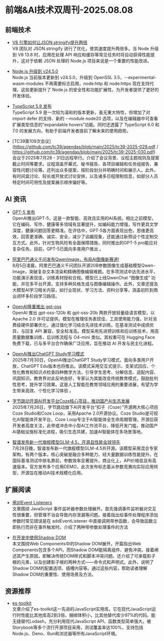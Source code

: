 # 前端&AI技术双周刊-2025.08.08


## 前端技术
- [V8 引擎如何让JSON.stringify提升两倍](https://nodeweekly.com/issues/589)
  <br>V8 团队对 JSON.stringify 进行了优化，使其速度提升两倍多。当 Node 升级到 V8 13.8 时，应用在处理 API 响应和缓存等常见任务时将自动获得性能提升，这对于依赖 JSON 处理的 Node.js 项目来说是一个重要的性能改进。

- [Node.js 升级到 v24.5.0](https://nodeweekly.com/issues/589)
  <br>Node.js 当前版本更新到 v24.5.0，升级到 OpenSSL 3.5，--experimental-wasm-modules 不再需要标志启用，node:http 和 node:https 现在支持代理。这些更新提升了 Node.js 的安全性和功能扩展性，为开发者提供了更好的开发体验。

- [TypeScript 5.9 发布](https://nodeweekly.com/issues/589)
  <br>TypeScript 5.9 是一次较为温和的版本更新，虽无重大特性，但增加了对 import defer 的支持、新的 --module node20 选项，以及在编辑器中可查看扩展类型信息的“expandable hovers”功能。同时还透露了 TypeScript 6.0 和 7.0 的发展方向，有助于前端开发者提前了解未来的使用趋势。

- [TC39第109次会议](https://github.com/tc39/agendas/blob/main/2025/tc39-2025-029.pdf / https://github.com/tc39/agendas/blob/main/2025/tc39-2025-030.pdf)
  <br>会议于2025年7月28 - 31日远程举行。介绍了会议背景、议程主题规则及提案截止时间等要求。议程涵盖开幕式、秘书报告、各项目编辑和任务组报告、兼容性问题讨论等。还列出众多提案，按阶段划分并明确时间和展示人。此外，有时间盒讨论、较长或开放式讨论安排，以及诸多日程限制信息，如部分人员特定时间可用性及提案展示顺序偏好等。

## AI 资讯
- [GPT-5 发布](https://openai.com/index/introducing-gpt-5/)
  <br>OpenAI推出GPT-5，这是一款智能、高效且实用的AI系统。相比之前模型，它在编码、写作、健康等多领域有显著提升，如编码能力增强，写作更具文学深度，健康问题回答更精准。在评估中，GPT-5各方面表现出色，思维更高效，回答更准确、诚实、安全，减少了谄媚现象，还能通过新预设个性定制交互方式。此外，针对生物风险有全面保障措施，同时推出的GPT-5 pro能应对复杂任务。目前，GPT-5已面向多类用户推出 。

- [阿里巴巴通义千问发布QwenImage，布局AI图像新赛道!](https://huggingface.co/Qwen/Qwen-Image)
  <br>8月5日凌晨，阿里巴巴通义千问团队开源20B参数图像生成基础模型Qwen-Image，突破复杂文本渲染和精确图像编辑难题。在多项测试中达先进水平，功能演示表现佳，训练素材授权合规。模型已上线QwenChat “图像生成” 功能，并在多平台开源，支持多种风格生成与图像编辑操作。此外，文章还提及大模型AI学习相关内容，如行业现状、学习方法、资料分享等，涵盖初阶到商业闭环多阶段学习路径。 

- [OpenAI隆重推出 gpt-oss](https://openai.com/zh-Hans-CN/index/introducing-gpt-oss/)
  <br>OpenAI 推出 gpt-oss-120b 和 gpt-oss-20b 两款开放轻量级语言模型，以 Apache 2.0 许可证提供。模型在推理任务表现佳、工具使用能力强，针对消费级硬件部署优化，通过强化学习结合先进技术训练。在基准测试中成绩优异，与回复 API 兼容，安全标准高。模型采用先进预训练和后训练技术，用高质量数据集训练，后训练流程与 O4-mini 类似。其权重可在 Hugging Face 免费下载，已与多平台合作确保广泛应用，旨在推动 AI 开发与民主化进程。

- [OpenAI推出ChatGPT Study学习模式](https://openai.com/zh-Hans-CN/index/chatgpt-study-mode/)
  <br>2025年7月30日，OpenAI推出ChatGPT Study学习模式，面向多类用户开放，ChatGPT Edu版本也将推出。该模式采用交互式提示、支架式回应、个性化教育和知识点检查四种教学方法，引导学生思考、分解信息、适配内容、巩固知识。教育界对此反响良好，专家认为其能改变传统教育模式，鼓励批判性思考，提升学习效果。这是人工智能在教育领域应用的重要进展，有望为学生带来高效、个性化学习体验 。

- [字节跳动开源AI开发平台Coze核心项目，推动国产AI生态发展](https://github.com/coze-dev/coze-studio)
  <br>2025年7月26日，字节跳动旗下AI开发平台“扣子（Coze）”开源两大核心项目Coze Studio和Coze Loop，采用Apache 2.0开源协议。Coze Studio是可视化AI智能体开发平台，Coze Loop专注于AI智能体全生命周期管理。开源后获开发者高度关注，此举或冲击中小型AI工作流平台，降低开发门槛，推动国产AI基础设施标准化进程，吸引生态共建，加速AI智能体在多场景落地。

- [智谱发布新一代旗舰模型GLM-4.5，开源且性能全球领先](https://huggingface.co/zai-org/GLM-4.5)
  <br>7月28日晚，智谱发布新一代旗舰模型GLM-4.5并开源。该模型采用混合专家架构，有两个版本，核心突破是融合多种能力，经大量数据训练性能提升。在国际基准测试中排名靠前，参数效率显著提升。商业化上，API价格低且有高速版本。官方发布多个应用DEMO，此次发布标志着从参数竞赛向实际应用转型，开源旨在推动AI技术规模化应用。

## 扩展阅读
- [用对Event Listeners](https://www.smashingmagazine.com/2025/07/handling-javascript-event-listeners-parameters/)
  <br>文章围绕 JavaScript 事件监听器参数处理展开。首先强调事件监听器对交互性很重要，但管理不当会导致内存泄漏等问题。接着指出给事件处理程序添加参数时常见错误是在 addEventListener 中直接调用带参函数，会导致函数立即执行而非在事件触发时。介绍了两种带参数处理事件的方法

- [在开发中使用Shadow DOM](https://www.smashingmagazine.com/2025/07/web-components-working-with-shadow-dom/)
  <br>本文围绕Web Components中的Shadow DOM展开。开篇指出Web Components包含多个API，而Shadow DOM能隔离组件、避免冲突。接着阐述其产生原因，即解决传统DOM样式和脚本冲突问题。还介绍了可承载影子根的元素，以及创建影子根的两种方式——命令式和声明式。此外，说明了Shadow DOM的配置选项、插槽内容等。通过这些内容，帮助读者理解Shadow DOM的重要性、使用场景及方法。

## 资源推荐
- [es-toolkit](https://es-toolkit.dev/)
  <br>文章介绍了es-toolkit这一先进的JavaScript实用库。它在现代JavaScript运行时性能比其他库高2到3倍，捆绑体积小，比其他替代库少97%的代码。能无缝替代Lodash，充分利用现代JavaScript API，函数类型简单强大。被Storybook等多个流行开源项目采用，测试覆盖率达100%，支持包括Node.js、Deno、Bun和浏览器等所有JavaScript环境。 

